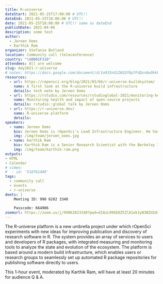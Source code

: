 ```yaml
---
title: R-universe
dateStart: 2021-05-25T17:00:00 # UTC!!
dateEnd: 2021-05-25T18:00:00 # UTC!!
date: 2021-05-25T18:00:00 # UTC!! same as dateEnd
publishDate: 2021-04-06
description: some text
author:
  - Jeroen Ooms
  - Karthik Ram
organizer: Stefanie Butland
location: Community call (teleconference)
country: "\U0001F310"
attendees: All are welcome
slug: may2021-r-universe
# notes: https://docs.google.com/document/d/1o933nG1ZW2Qf8p7FdQxn8wOkk9qoBINL1fx3FlIFSJU/
resources:
  - url: https://ropensci.org/blog/2021/03/04/r-universe-buildsystem/
    name: A first look at the R-universe build infrastructure
    details: tech note by Jeroen Ooms
  - url: https://rstudio.com/resources/rstudioglobal-2021/monitoring-health-and-impact-of-open-source-projects/
    name: Monitoring health and impact of open-source projects
    details: rstudio::global talk by Jeroen Ooms
  - url: https://r-universe.dev/
    name: R-universe platform
    details:
speakers:
  - name: Jeroen Ooms
    bio: Jeroen Ooms is rOpenSci's Lead Infrastructure Engineer. He has a PhD in Statistics. Jeroen on [GitHub](https://github.com/jeroen), [Twitter](https://twitter.com/opencpu), [rOpenSci](/author/jeroen-ooms/)
    img: /img/team/jeroen_ooms.jpg
  - name: Karthik Ram
    bio: Karthik Ram is a Senior Research Scientist with the Berkeley Institute for Data Science, Project Lead and Co-founder of rOpenSci, Editor for rOpenSci Software Peer Review. He has a PhD in Ecology and Evolution. Karthik on [GitHub](https://github.com/karthik), [Twitter](https://twitter.com/\_inundata), [Website](http://karthik.io/), [rOpenSci](/author/karthik-ram/)
    img: /img/team/karthik-ram.png
outputs:
- HTML
- Calendar 
# vimeo:
#  - id: '518761488'
tags:
  - community call
  - events
  - r-universe
deets: |
    Meeting ID: 990 6282 3340
    
    Passcode: 664906
zoomurl: https://zoom.us/j/99062823340?pwd=d1AzL09GbDZ5ZlA1ek1yN3BZU2dsQT09
---
```


The R-universe platform is a new umbrella project under which rOpenSci experiments with new ideas for improving publication and discovery of research software in R. The system provides an array of services to users and developers of R packages, with integrated measuring and monitoring tools to analyze the state and evolution of the ecosystem. The platform is based around a modern build infrastructure, which enables users or research groups to seamlessly set up automated R package repositories for publishing software directly to users.

This 1-hour event, moderated by Karthik Ram, will have at least 20 minutes for audience Q & A. 


